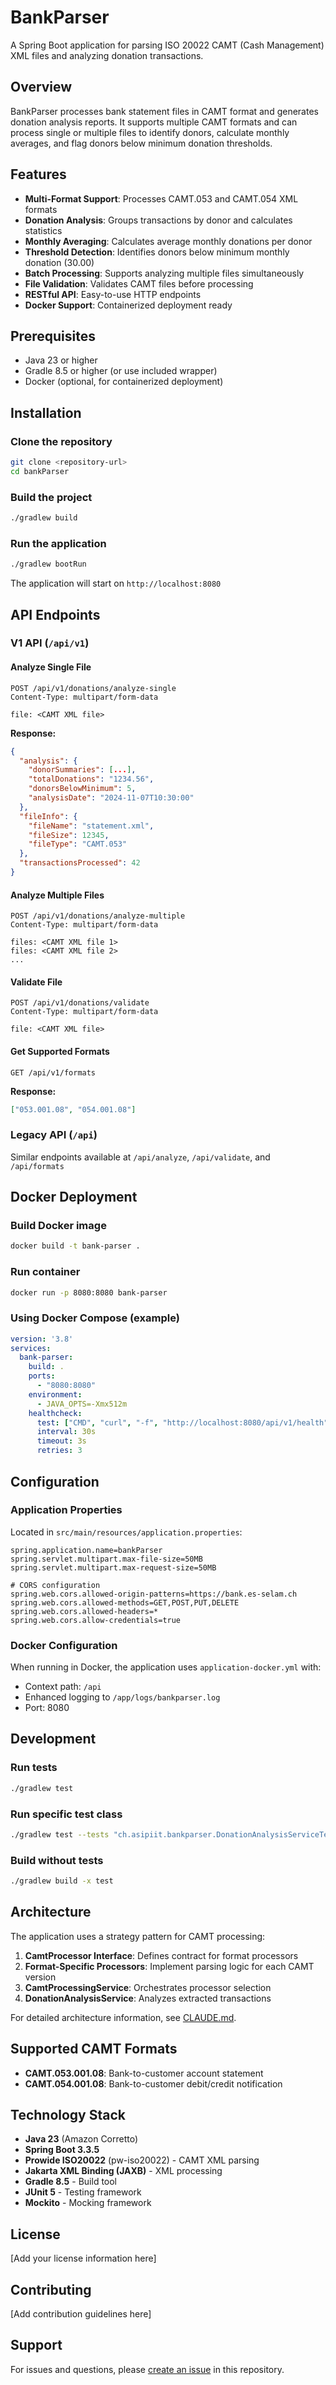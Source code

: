 # BankParser

A Spring Boot application for parsing ISO 20022 CAMT (Cash Management) XML files and analyzing donation transactions.

## Overview

BankParser processes bank statement files in CAMT format and generates donation analysis reports. It supports multiple CAMT formats and can process single or multiple files to identify donors, calculate monthly averages, and flag donors below minimum donation thresholds.

## Features

- **Multi-Format Support**: Processes CAMT.053 and CAMT.054 XML formats
- **Donation Analysis**: Groups transactions by donor and calculates statistics
- **Monthly Averaging**: Calculates average monthly donations per donor
- **Threshold Detection**: Identifies donors below minimum monthly donation (30.00)
- **Batch Processing**: Supports analyzing multiple files simultaneously
- **File Validation**: Validates CAMT files before processing
- **RESTful API**: Easy-to-use HTTP endpoints
- **Docker Support**: Containerized deployment ready

## Prerequisites

- Java 23 or higher
- Gradle 8.5 or higher (or use included wrapper)
- Docker (optional, for containerized deployment)

## Installation

### Clone the repository

```bash
git clone <repository-url>
cd bankParser
```

### Build the project

```bash
./gradlew build
```

### Run the application

```bash
./gradlew bootRun
```

The application will start on `http://localhost:8080`

## API Endpoints

### V1 API (`/api/v1`)

#### Analyze Single File
```http
POST /api/v1/donations/analyze-single
Content-Type: multipart/form-data

file: <CAMT XML file>
```

**Response:**
```json
{
  "analysis": {
    "donorSummaries": [...],
    "totalDonations": "1234.56",
    "donorsBelowMinimum": 5,
    "analysisDate": "2024-11-07T10:30:00"
  },
  "fileInfo": {
    "fileName": "statement.xml",
    "fileSize": 12345,
    "fileType": "CAMT.053"
  },
  "transactionsProcessed": 42
}
```

#### Analyze Multiple Files
```http
POST /api/v1/donations/analyze-multiple
Content-Type: multipart/form-data

files: <CAMT XML file 1>
files: <CAMT XML file 2>
...
```

#### Validate File
```http
POST /api/v1/donations/validate
Content-Type: multipart/form-data

file: <CAMT XML file>
```

#### Get Supported Formats
```http
GET /api/v1/formats
```

**Response:**
```json
["053.001.08", "054.001.08"]
```

### Legacy API (`/api`)

Similar endpoints available at `/api/analyze`, `/api/validate`, and `/api/formats`

## Docker Deployment

### Build Docker image

```bash
docker build -t bank-parser .
```

### Run container

```bash
docker run -p 8080:8080 bank-parser
```

### Using Docker Compose (example)

```yaml
version: '3.8'
services:
  bank-parser:
    build: .
    ports:
      - "8080:8080"
    environment:
      - JAVA_OPTS=-Xmx512m
    healthcheck:
      test: ["CMD", "curl", "-f", "http://localhost:8080/api/v1/health"]
      interval: 30s
      timeout: 3s
      retries: 3
```

## Configuration

### Application Properties

Located in `src/main/resources/application.properties`:

```properties
spring.application.name=bankParser
spring.servlet.multipart.max-file-size=50MB
spring.servlet.multipart.max-request-size=50MB

# CORS configuration
spring.web.cors.allowed-origin-patterns=https://bank.es-selam.ch
spring.web.cors.allowed-methods=GET,POST,PUT,DELETE
spring.web.cors.allowed-headers=*
spring.web.cors.allow-credentials=true
```

### Docker Configuration

When running in Docker, the application uses `application-docker.yml` with:
- Context path: `/api`
- Enhanced logging to `/app/logs/bankparser.log`
- Port: 8080

## Development

### Run tests

```bash
./gradlew test
```

### Run specific test class

```bash
./gradlew test --tests "ch.asipiit.bankparser.DonationAnalysisServiceTest"
```

### Build without tests

```bash
./gradlew build -x test
```

## Architecture

The application uses a strategy pattern for CAMT processing:

1. **CamtProcessor Interface**: Defines contract for format processors
2. **Format-Specific Processors**: Implement parsing logic for each CAMT version
3. **CamtProcessingService**: Orchestrates processor selection
4. **DonationAnalysisService**: Analyzes extracted transactions

For detailed architecture information, see [CLAUDE.md](CLAUDE.md).

## Supported CAMT Formats

- **CAMT.053.001.08**: Bank-to-customer account statement
- **CAMT.054.001.08**: Bank-to-customer debit/credit notification

## Technology Stack

- **Java 23** (Amazon Corretto)
- **Spring Boot 3.3.5**
- **Prowide ISO20022** (pw-iso20022) - CAMT XML parsing
- **Jakarta XML Binding (JAXB)** - XML processing
- **Gradle 8.5** - Build tool
- **JUnit 5** - Testing framework
- **Mockito** - Mocking framework

## License

[Add your license information here]

## Contributing

[Add contribution guidelines here]

## Support

For issues and questions, please [create an issue](../../issues) in this repository.
